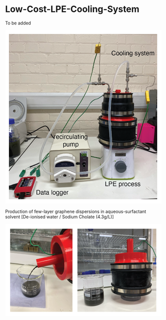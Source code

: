 # Low-Cost-LPE-Cooling-System

To be added

![Complete LPE assembly](./Images/complete-cooling-assembly.png)

Production of few-layer graphene dispersions in aqueous-surfactant solvent [De-ionised water / Sodium Cholate (4.3g/L)]

![Production of FLG](./Images/2DM-recovery.png)

